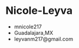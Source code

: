 # Nicole-Leyva

<ul>
   <li><i class="fa-brands fa-linkedin"></i>mnicole217</li>
   <li><i class="fa-solid fa-location-pin"></i>Guadalajara,MX</li>
   <li><i class="fa-solid fa-at"></i>leyvanm217@gmail.com</li>
</ul> 
